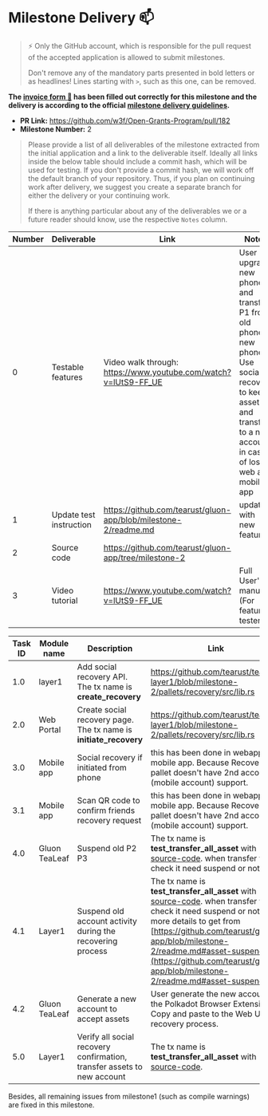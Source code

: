 # Milestone Delivery :mailbox:

> ⚡ Only the GitHub account, which is responsible for the pull request of the accepted application is allowed to submit milestones. 
> 
> Don't remove any of the mandatory parts presented in bold letters or as headlines! Lines starting with `>`, such as this one, can be removed.

**The [invoice form :pencil:](https://forms.gle/8Wx7nxtq8fKrsuEz8) has been filled out correctly for this milestone and the delivery is according to the official [milestone delivery guidelines](https://github.com/w3f/General-Grants-Program/blob/master/grants/milestone-deliverables-guidelines.md).**  

* **PR Link:** https://github.com/w3f/Open-Grants-Program/pull/182
* **Milestone Number:** 2

> Please provide a list of all deliverables of the milestone extracted from the initial application and a link to the deliverable itself. Ideally all links inside the below table should include a commit hash, which will be used for testing. If you don't provide a commit hash, we will work off the default branch of your repository. Thus, if you plan on continuing work after delivery, we suggest you create a separate branch for either the delivery or your continuing work. 
> 
> If there is anything particular about any of the deliverables we or a future reader should know, use the respective `Notes` column.

| Number | Deliverable | Link | Notes |
| ------------- | ------------- | ------------- |---------------|
| 0 | Testable features | Video walk through: https://www.youtube.com/watch?v=lUtS9-FF_UE | User upgrade new phone and transfer P1 from old phone to new phone. Use social recovery to keep assets and transfer to a new account in case of lost web and mobile app |
| 1 | Update test instruction | https://github.com/tearust/gluon-app/blob/milestone-2/readme.md | update with new features | 
| 2 | Source code | https://github.com/tearust/gluon-app/tree/milestone-2 |  |
| 3 | Video tutorial | https://www.youtube.com/watch?v=lUtS9-FF_UE | Full User's manual (For feature testers) | 

| Task ID | Module name | Description | Link |
| ------ | ----------- | ---- | ----- |
| 1.0 | layer1 | Add social recovery API. The tx name is **create_recovery** | https://github.com/tearust/tea-layer1/blob/milestone-2/pallets/recovery/src/lib.rs |
| 2.0 | Web Portal | Create social recovery page. The tx name is **initiate_recovery**  | https://github.com/tearust/tea-layer1/blob/milestone-2/pallets/recovery/src/lib.rs |
| 3.0 | Mobile app | Social recovery if initiated from phone | this has been done in webapp. Not mobile app. Because Recovery pallet doesn't have 2nd account (mobile account) support. |
| 3.1 | Mobile app | Scan QR code to confirm friends recovery request |  this has been done in webapp. Not mobile app. Because Recovery pallet doesn't have 2nd account (mobile account) support.  |
| 4.0 | Gluon TeaLeaf | Suspend old P2 P3 | The tx name is **test_transfer_all_asset** with [source-code](https://github.com/tearust/gluon-pallet/blob/milestone-2/gluon/src/lib.rs). when transfer will check it need suspend or not. |
| 4.1 | Layer1 | Suspend old account activity during the recovering process | The tx name is **test_transfer_all_asset** with [source-code](https://github.com/tearust/gluon-pallet/blob/milestone-2/gluon/src/lib.rs#L900-L902). when transfer will check it need suspend or not. more details to get from [https://github.com/tearust/gluon-app/blob/milestone-2/readme.md#asset-suspend](https://github.com/tearust/gluon-app/blob/milestone-2/readme.md#asset-suspend) | 
| 4.2 | Gluon TeaLeaf | Generate a new account to accept assets | User generate the new account on the Polkadot Browser Extension. Copy and paste to the Web UI for recovery process. |
| 5.0 | Layer1 | Verify all social recovery confirmation, transfer assets to new account | The tx name is **test_transfer_all_asset** with [source-code](https://github.com/tearust/gluon-pallet/blob/milestone-2/gluon/src/lib.rs). |


Besides, all remaining issues from milestone1 (such as compile warnings) are fixed in this milestone.


